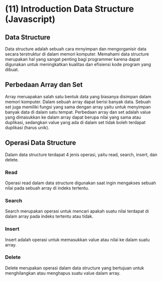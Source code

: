# (11) Introduction Data Structure (Javascript)

## Data Structure

Data structure adalah sebuah cara mrnyimpan dan mengorganisir data secara terstruktur di dalam memori komputer. Memahami data structure merupakan hal yang sangat penting bagi programmer karena dapat digunakan untuk meningkatkan kualitas dan efisiensi kode program yang dibuat.

## Perbedaan Array dan Set

Array meruapakan salah satu bentuk data yang biasanya disimpan dalam memori komputer. Dalam sebuah array dapat berisi banyak data. Sebuah set juga memiliki fungsi yang sama dengan array yaitu untuk menyimpan banyak data di dalam satu tempat. Perbedaan array dan set adalah value yang dimasukkan ke dalam array dapat berupa nilai yang sama atau duplikasi, sedangkan value yang ada di dalam set tidak boleh terdapat duplikasi (harus unik).

## Operasi Data Structure

Dalam data structure terdapat 4 jenis operasi, yaitu read, search, insert, dan delete.

### Read

Operasi read dalam data structure digunakan saat ingin mengakses sebuah nilai pada sebuah array di indeks tertentu.

### Search

Search merupakan operasi untuk mencari apakah suatu nilai terdapat di dalam array pada indeks tertentu atau tidak.

### Insert

Insert adalah operasi untuk memasukkan value atau nilai ke dalam suatu array.

### Delete

Delete merupakan operasi dalam data structure yang bertujuan untuk menghilangkan atau menghapus suatu value dalam array.
